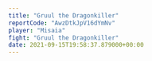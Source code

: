 ```yaml
---
title: "Gruul the Dragonkiller"
reportCode: "AwzDtkJpV16dYmNv"
player: "Misaia"
fight: "Gruul the Dragonkiller"
date: 2021-09-15T19:58:37.879000+00:00
---
```

